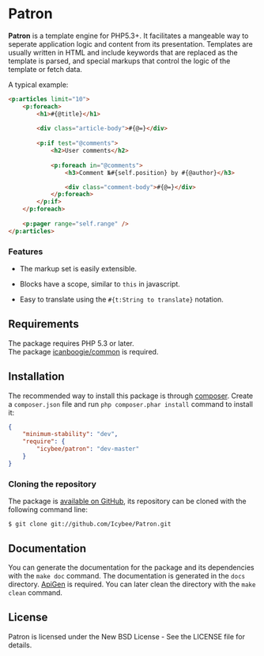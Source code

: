 # Patron

__Patron__ is a template engine for PHP5.3+. It facilitates a mangeable way to seperate application
logic and content from its presentation. Templates are usually written in HTML and include keywords
that are replaced as the template is parsed, and special markups that control the logic of the
template or fetch data.

A typical example:

```html
<p:articles limit="10">
	<p:foreach>
		<h1>#{@title}</h1>
		
		<div class="article-body">#{@=}</div>
		
		<p:if test="@comments">
			<h2>User comments</h2>
		
			<p:foreach in="@comments">
				<h3>Comment №#{self.position} by #{@author}</h3>

				<div class="comment-body">#{@=}</div>
			</p:foreach>
		</p:if>
	</p:foreach>
	
	<p:pager range="self.range" />
</p:articles>
```

### Features

* The markup set is easily extensible.

* Blocks have a scope, similar to `this` in javascript.

* Easy to translate using the `#{t:String to translate}` notation.




## Requirements

The package requires PHP 5.3 or later.  
The package [icanboogie/common](https://packagist.org/packages/icanboogie/common) is required.





## Installation

The recommended way to install this package is through [composer](http://getcomposer.org/).
Create a `composer.json` file and run `php composer.phar install` command to install it:

```json
{
    "minimum-stability": "dev",
    "require": {
		"icybee/patron": "dev-master"
    }
}
```





### Cloning the repository

The package is [available on GitHub](https://github.com/Icybee/Patron), its repository can
be cloned with the following command line:

	$ git clone git://github.com/Icybee/Patron.git
	




## Documentation

You can generate the documentation for the package
and its dependencies with the `make doc` command. The documentation is generated in the `docs`
directory. [ApiGen](http://apigen.org/) is required. You can later clean the directory with
the `make clean` command.





## License

Patron is licensed under the New BSD License - See the LICENSE file for details.